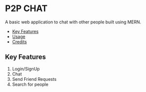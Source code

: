 # P2P CHAT

A basic web application to chat with other people built using MERN.

- [Key Features]()
- [Usage]()
- [Credits]()

## Key Features

1. Login/SignUp
1. Chat
1. Send Friend Requests
1. Search for people
